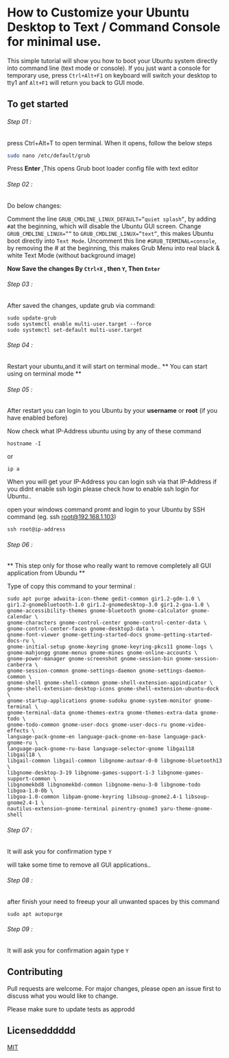 # How to Customize your Ubuntu Desktop to Text / Command Console for minimal use.

This simple tutorial will show you how to boot your Ubuntu system directly into command line (text mode or console). If you just want a console for temporary use, press ``` Ctrl+Alt+F1 ``` on keyboard will switch your desktop to tty1 anf ```Alt+F1``` will return you back to GUI mode.

## To get started

###### Step 01 : 
press Ctrl+Alt+T to open terminal. When it opens, follow the below steps

```bash
sudo nano /etc/default/grub
```
Press **Enter** ,This opens Grub boot loader config file with text editor


###### Step 02 :

Do below changes:

Comment the line ```GRUB_CMDLINE_LINUX_DEFAULT=”quiet splash”```, by adding ```#```at the beginning, which will disable the Ubuntu GUI screen.
Change ```GRUB_CMDLINE_LINUX=””``` to ```GRUB_CMDLINE_LINUX=”text”```, this makes Ubuntu boot directly into ```Text Mode```.
Uncomment this line ```#GRUB_TERMINAL=console```, by removing the # at the beginning, this makes Grub Menu into real black & white Text Mode (without background image)

**Now Save the changes By ```Ctrl+X``` , then ```Y```, Then ```Enter```**

###### Step 03 :
After saved the changes, update grub via command:

``` 
sudo update-grub
sudo systemctl enable multi-user.target --force
sudo systemctl set-default multi-user.target
```

###### Step 04 :
Restart your ubuntu,and it will start on terminal mode..
** You can start using on terminal mode **


###### Step 05 :
After restart you can login to you Ubuntu by your **username** or **root** (if you have enabled before)

Now check what IP-Address ubuntu using by any of these command
```
hostname -I
```
or
```
ip a
```
When you will get your IP-Address you can login ssh via that IP-Address
if you didnt enable ssh login please check how to enable ssh login for Ubuntu..

open your windows command promt and login to your Ubuntu by SSH command  (eg. ssh root@192.168.1.103)
```
ssh root@ip-address 
```

###### Step 06 : 
** This step only for those who really want to remove completely all GUI application from Ubundu **

Type of copy this command to your terminal :  
```
sudo apt purge adwaita-icon-theme gedit-common gir1.2-gdm-1.0 \
gir1.2-gnomebluetooth-1.0 gir1.2-gnomedesktop-3.0 gir1.2-goa-1.0 \
gnome-accessibility-themes gnome-bluetooth gnome-calculator gnome-calendar \
gnome-characters gnome-control-center gnome-control-center-data \
gnome-control-center-faces gnome-desktop3-data \
gnome-font-viewer gnome-getting-started-docs gnome-getting-started-docs-ru \
gnome-initial-setup gnome-keyring gnome-keyring-pkcs11 gnome-logs \
gnome-mahjongg gnome-menus gnome-mines gnome-online-accounts \
gnome-power-manager gnome-screenshot gnome-session-bin gnome-session-canberra \
gnome-session-common gnome-settings-daemon gnome-settings-daemon-common \
gnome-shell gnome-shell-common gnome-shell-extension-appindicator \
gnome-shell-extension-desktop-icons gnome-shell-extension-ubuntu-dock \
gnome-startup-applications gnome-sudoku gnome-system-monitor gnome-terminal \
gnome-terminal-data gnome-themes-extra gnome-themes-extra-data gnome-todo \
gnome-todo-common gnome-user-docs gnome-user-docs-ru gnome-video-effects \
language-pack-gnome-en language-pack-gnome-en-base language-pack-gnome-ru \
language-pack-gnome-ru-base language-selector-gnome libgail18 libgail18 \
libgail-common libgail-common libgnome-autoar-0-0 libgnome-bluetooth13 \
libgnome-desktop-3-19 libgnome-games-support-1-3 libgnome-games-support-common \
libgnomekbd8 libgnomekbd-common libgnome-menu-3-0 libgnome-todo libgoa-1.0-0b \
libgoa-1.0-common libpam-gnome-keyring libsoup-gnome2.4-1 libsoup-gnome2.4-1 \
nautilus-extension-gnome-terminal pinentry-gnome3 yaru-theme-gnome-shell
```

###### Step 07 : 
It will ask you for confirmation type 
```Y```

will take some time to remove all GUI applications..

###### Step 08 : 
after finish your need to freeup your all unwanted spaces by this command

```
sudo apt autopurge
```
###### Step 09 : 
It will ask you for confirmation again type 
```Y```



## Contributing
Pull requests are welcome. For major changes, please open an issue first to discuss what you would like to change.

Please make sure to update tests as approdd

## Licensedddddd
[MIT](https://choosealicense.com/licenses/mit/)